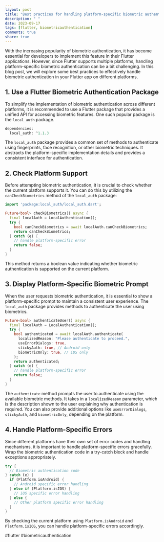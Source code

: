 ```yaml
---
layout: post
title: "Best practices for handling platform-specific biometric authentication in Flutter."
description: " "
date: 2023-09-17
tags: [flutter, biometricauthentication]
comments: true
share: true
---
```


With the increasing popularity of biometric authentication, it has become essential for developers to implement this feature in their Flutter applications. However, since Flutter supports multiple platforms, handling platform-specific biometric authentication can be a bit challenging. In this blog post, we will explore some best practices to effectively handle biometric authentication in your Flutter app on different platforms.

## 1. Use a Flutter Biometric Authentication Package

To simplify the implementation of biometric authentication across different platforms, it is recommended to use a Flutter package that provides a unified API for accessing biometric features. One such popular package is the `local_auth` package.

```dart
dependencies:
  local_auth: ^1.1.3
```
The `local_auth` package provides a common set of methods to authenticate using fingerprints, face recognition, or other biometric techniques. It abstracts the platform-specific implementation details and provides a consistent interface for authentication.

## 2. Check Platform Support

Before attempting biometric authentication, it is crucial to check whether the current platform supports it. You can do this by utilizing the `canCheckBiometrics` method of the `local_auth` package:

```dart
import 'package:local_auth/local_auth.dart';

Future<bool> checkBiometrics() async {
  final localAuth = LocalAuthentication();
  try {
    bool canCheckBiometrics = await localAuth.canCheckBiometrics;
    return canCheckBiometrics;
  } catch (e) {
    // handle platform-specific error
    return false;
  }
}
```

This method returns a boolean value indicating whether biometric authentication is supported on the current platform.

## 3. Display Platform-Specific Biometric Prompt

When the user requests biometric authentication, it is essential to show a platform-specific prompt to maintain a consistent user experience. The `local_auth` package provides methods to authenticate the user using biometrics.

```dart
Future<bool> authenticateUser() async {
  final localAuth = LocalAuthentication();
  try {
    bool authenticated = await localAuth.authenticate(
      localizedReason: "Please authenticate to proceed.",
      useErrorDialogs: true,
      stickyAuth: true, // Android only
      biometricOnly: true, // iOS only
    );
    return authenticated;
  } catch (e) {
    // handle platform-specific error
    return false;
  }
}
```

The `authenticate` method prompts the user to authenticate using the available biometric methods. It takes in a `localizedReason` parameter, which is the description shown to the user explaining why authentication is required. You can also provide additional options like `useErrorDialogs`, `stickyAuth`, and `biometricOnly`, depending on the platform.

## 4. Handle Platform-Specific Errors

Since different platforms have their own set of error codes and handling mechanisms, it is important to handle platform-specific errors gracefully. Wrap the biometric authentication code in a try-catch block and handle exceptions appropriately.

```dart
try {
  // Biometric authentication code
} catch (e) {
  if (Platform.isAndroid) {
    // Android specific error handling
  } else if (Platform.isIOS) {
    // iOS specific error handling
  } else {
    // Other platform specific error handling
  }
}
```

By checking the current platform using `Platform.isAndroid` and `Platform.isIOS`, you can handle platform-specific errors accordingly.

#flutter #biometricauthentication